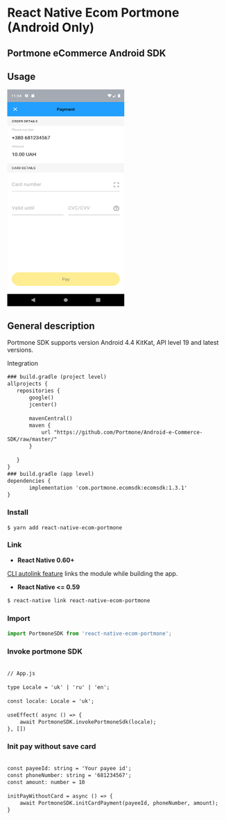 # React Native Ecom Portmone (Android Only)

## Portmone eCommerce Android SDK

## Usage

<img src="assets/img.png" width="270" height="500" />

## General description
Portmone SDK supports version Android 4.4 KitKat, API level 19 and latest versions.

Integration
```$xslt
### build.gradle (project level)
allprojects {
   repositories {
       google()
       jcenter()

       mavenCentral()
       maven {
           url "https://github.com/Portmone/Android-e-Commerce-SDK/raw/master/"
       }

   }
}
### build.gradle (app level)
dependencies {
       implementation 'com.portmone.ecomsdk:ecomsdk:1.3.1'
}
```

### Install

```
$ yarn add react-native-ecom-portmone
```

### Link

- **React Native 0.60+**


[CLI autolink feature](https://github.com/react-native-community/cli/blob/master/docs/autolinking.md) links the module while building the app. 


- **React Native <= 0.59**


```bash
$ react-native link react-native-ecom-portmone
```

### Import

```js
import PortmoneSDK from 'react-native-ecom-portmone';
```

### Invoke portmone SDK
```tsx

// App.js

type Locale = 'uk' | 'ru' | 'en';

const locale: Locale = 'uk';

useEffect( async () => {
    await PortmoneSDK.invokePortmoneSdk(locale);
}, [])

```

### Init pay without save card
```tsx

const payeeId: string = 'Your payee id';
const phoneNumber: string = '681234567';
const amount: number = 10

initPayWithoutCard = async () => {
    await PortmoneSDK.initCardPayment(payeeId, phoneNumber, amount);
}

```
